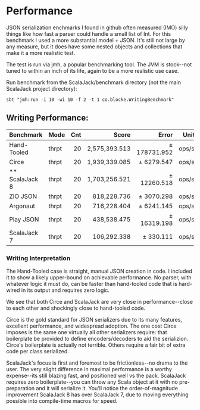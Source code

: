 # Performance

JSON serialization enchmarks I found in github often measured (IMO) silly things like how fast a parser 
could handle a small list of Int.  For this benchmark I used a more substantial model + JSON.  It's still 
not large by any measure, but it does have some nested objects and collections that make it a more
realistic test.

The test is run via jmh, a popular benchmarking tool.  The JVM is stock--not tuned to within an inch
of its life, again to be a more realistic use case.

Run benchmark from the ScalaJack/benchmark directory (not the main ScalaJack project directory): 
```
sbt "jmh:run -i 10 -wi 10 -f 2 -t 1 co.blocke.WritingBenchmark"
```

## Writing Performance:

| Benchmark        | Mode  | Cnt |       Score |        Error | Units |
|------------------|-------|----:|------------:|-------------:|-------|
| Hand-Tooled      | thrpt |  20 | 2,575,393.513 | ± 178731.952 | ops/s |
| Circe            | thrpt |  20 | 1,939,339.085 | ±   6279.547 | ops/s |
|** ScalaJack 8      | thrpt |  20 | 1,703,256.521 | ±  12260.518 | ops/s** |
| ZIO JSON         | thrpt |  20 |  818,228.736 | ±   3070.298 | ops/s |
| Argonaut         | thrpt |  20 |  716,228.404 | ±   6241.145 | ops/s |
| Play JSON        | thrpt |  20 |  438,538.475 | ±  16319.198 | ops/s |
| ScalaJack 7      | thrpt |  20 |  106,292.338 | ±    330.111 | ops/s |

### Writing Interpretation

The Hand-Tooled case is straight, manual JSON creation in code.  I included it to show a likely 
upper-bound on achievable performance. No parser, with whatever logic it must do, can be faster
than hand-tooled code that is hard-wired in its output and requires zero logic.

We see that both Circe and ScalaJack are very close in performance--close to each other and
shockingly close to hand-tooled code.

Circe is the gold standard for JSON serializers due to its many features, excellent performance, and
widespread adoption.  The one cost Circe imposes is the same one virtually all other serializers
require: that boilerplate be provided to define encoders/decoders to aid the serializion.  Circe's
boilerplate is actually not terrible.  Others require a fair bit of extra code per class serialized. 

ScalaJack's focus is first and foremost to be frictionless--no drama to the user.  The very slight 
difference in maximal performance is a worthy expense--its still blazing fast, and positioned well
vs the pack.  ScalaJack requires zero boilerplate--you can throw any Scala object at it with no 
pre-preparation and it will serialize it.  You'll notice the order-of-magnitude improvement ScalaJack 8
has over ScalaJack 7, due to moving everything possible into compile-time macros for speed.
